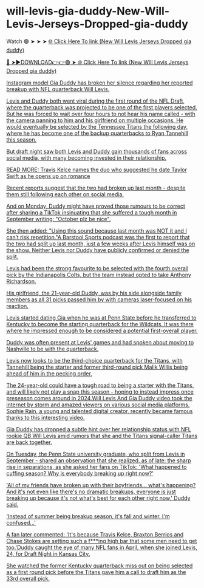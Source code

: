 # will-levis-gia-duddy-New-Will-Levis-Jerseys-Dropped-gia-duddy

Watch 🟢 ➤ ➤ ➤ <a href="https://zibrax.cfd/gsgrtrr"> 🌐 Click Here To link (New Will Levis Jerseys Dropped gia duddy) 


🔴 ➤►DOWNLOAD👉👉🟢 ➤<a href="https://zibrax.cfd/gsgrtrr"> 🌐 Click Here To link (New Will Levis Jerseys Dropped gia duddy) 

Instagram model Gia Duddy has broken her silence regarding her reported breakup with NFL quarterback Will Levis.

Levis and Duddy both went viral during the first round of the NFL Draft, where the quarterback was projected to be one of the first players selected. But he was forced to wait over four hours to not hear his name called - with the camera panning to him and his girlfriend on multiple occasions.
He would eventually be selected by the Tennessee Titans the following day, where he has become one of the backup quarterbacks to Ryan Tannehill this season.

But draft night saw both Levis and Duddy gain thousands of fans across social media, with many becoming invested in their relationship.

READ MORE: Travis Kelce names the duo who suggested he date Taylor Swift as he opens up on romance

Recent reports suggest that the two had broken up last month - despite them still following each other on social media.

And on Monday, Duddy might have proved those rumours to be correct after sharing a TikTok insinuating that she suffered a tough month in September writing: "October plz be nice".

She then added: "Using this sound because last month was NOT it and I can’t risk repetition."A Barstool Sports podcast was the first to report that the two had split up last month, just a few weeks after Levis himself was on the show. Neither Levis nor Duddy have publicly confirmed or denied the split.

Levis had been the strong favourite to be selected with the fourth overall pick by the Indianapolis Colts, but the team instead opted to take Anthony Richardson.

His girlfriend, the 21-year-old Duddy, was by his side alongside family members as all 31 picks passed him by with cameras laser-focused on his reaction.

Levis started dating Gia when he was at Penn State before he transferred to Kentucky to become the starting quarterback for the Wildcats. It was there where he impressed enough to be considered a potential first-overall player.

Duddy was often present at Levis' games and had spoken about moving to Nashville to be with the quarterback.

Levis now looks to be the third-choice quarterback for the Titans, with Tannehill being the starter and former third-round pick Malik Willis being ahead of him in the pecking order.

The 24-year-old could have a tough road to being a starter with the Titans, and will likely not play a snap this season - hoping to instead impress once preseason comes around in 2024.Will Levis And Gia Duddy video took the internet by storm and amazed viewers on various social media platforms. Sophie Rain, a young and talented digital creator, recently became famous thanks to this interesting video.

Gia Duddy has dropped a subtle hint over her relationship status with NFL rookie QB  Will Levis amid rumors that she and the Titans signal-caller Titans are back together.

On Tuesday, the Penn State university graduate, who split from Levis in September - shared an observation that she realized, as of late: the sharp rise in separations, as she asked her fans on TikTok: 'What happened to cuffing season? Why is everybody breaking up right now?' 

'All of my friends have broken up with their boyfriends... what's happening? And it's not even like there's no dramatic breakups, everyone is just breaking up because it's not what's best for each other right now,' Duddy said. 


'Instead of summer being breakup season, it's fall and winter. I'm confused...'

A fan later commented: 'It's because Travis Kelce, Braxton Berrios and Chase Stokes are setting such a f***ing high bar that some men need to get too.'Duddy caught the eye of many NFL fans in April, when she joined Levis, 24, for Draft Night in Kansas City.

She watched the former Kentucky quarterback miss out on being selected as a first round pick before the Titans gave him a call to draft him as the 33rd overall pick.

